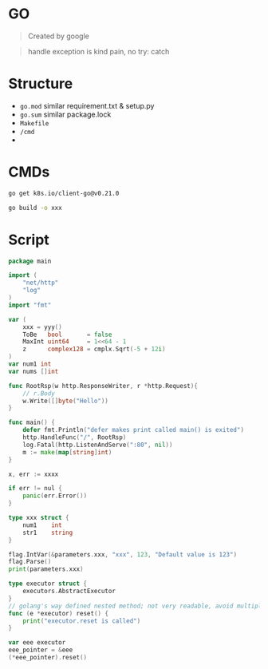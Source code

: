 # GO
> Created by google

> handle exception is kind pain, no try: catch

# Structure
- `go.mod` similar requirement.txt & setup.py
- `go.sum` similar package.lock
- `Makefile`
- `/cmd`
- 

# CMDs
```bash
go get k8s.io/client-go@v0.21.0

go build -o xxx

```

# Script
```go
package main

import (
    "net/http"
    "log"
)
import "fmt"

var (
    xxx = yyy()
	ToBe   bool       = false
	MaxInt uint64     = 1<<64 - 1
	z      complex128 = cmplx.Sqrt(-5 + 12i)
)
var num1 int
var nums []int

func RootRsp(w http.ResponseWriter, r *http.Request){
    // r.Body
    w.Write([]byte("Hello"))
}

func main() {
    defer fmt.Println("defer makes print called main() is exited")
    http.HandleFunc("/", RootRsp)
    log.Fatal(http.ListenAndServe(":80", nil))
    m := make(map[string]int)
}

x, err := xxxx

if err != nul {
    panic(err.Error())
}

type xxx struct {
    num1    int
    str1    string
}

flag.IntVar(&parameters.xxx, "xxx", 123, "Default value is 123")
flag.Parse()
print(parameters.xxx)

type executor struct {
	executors.AbstractExecutor
}
// golang's way defined nested method; not very readable, avoid multiple level nested
func (e *executor) reset() {
    print("executor.reset is called")
}

var eee executor
eee_pointer = &eee
(*eee_pointer).reset()
```